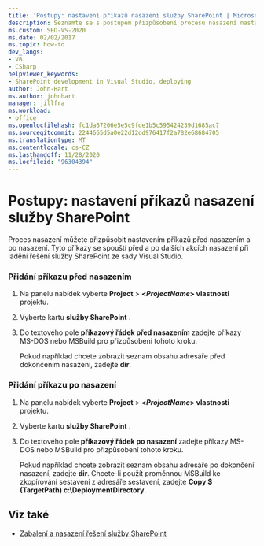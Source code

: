 ```yaml
---
title: 'Postupy: nastavení příkazů nasazení služby SharePoint | Microsoft Docs'
description: Seznamte se s postupem přizpůsobení procesu nasazení nastavením předběžného nasazení SharePointu a příkazu po nasazení.
ms.custom: SEO-VS-2020
ms.date: 02/02/2017
ms.topic: how-to
dev_langs:
- VB
- CSharp
helpviewer_keywords:
- SharePoint development in Visual Studio, deploying
author: John-Hart
ms.author: johnhart
manager: jillfra
ms.workload:
- office
ms.openlocfilehash: fc1da67206e5e5c9fde1b5c595424239d1685ac7
ms.sourcegitcommit: 2244665d5a0e22d12dd976417f2a782e68684705
ms.translationtype: MT
ms.contentlocale: cs-CZ
ms.lasthandoff: 11/28/2020
ms.locfileid: "96304394"
---
```

# <a name="how-to-set-sharepoint-deployment-commands"></a>Postupy: nastavení příkazů nasazení služby SharePoint
  Proces nasazení můžete přizpůsobit nastavením příkazů před nasazením a po nasazení. Tyto příkazy se spouští před a po dalších akcích nasazení při ladění řešení služby SharePoint ze sady Visual Studio.

### <a name="to-add-a-pre-deployment-command"></a>Přidání příkazu před nasazením

1. Na panelu nabídek vyberte **Project**  >  **\<*ProjectName*> vlastnosti** projektu.

2. Vyberte kartu **služby SharePoint** .

3. Do textového pole **příkazový řádek před nasazením** zadejte příkazy MS-DOS nebo MSBuild pro přizpůsobení tohoto kroku.

     Pokud například chcete zobrazit seznam obsahu adresáře před dokončením nasazení, zadejte **dir**.

### <a name="to-add-a-post-deployment-command"></a>Přidání příkazu po nasazení

1. Na panelu nabídek vyberte **Project**  >  **\<*ProjectName*> vlastnosti** projektu.

2. Vyberte kartu **služby SharePoint** .

3. Do textového pole **příkazový řádek po nasazení** zadejte příkazy MS-DOS nebo MSBuild pro přizpůsobení tohoto kroku.

     Pokud například chcete zobrazit seznam obsahu adresáře po dokončení nasazení, zadejte **dir**. Chcete-li použít proměnnou MSBuild ke zkopírování sestavení z adresáře sestavení, zadejte **Copy $ (TargetPath) c:\DeploymentDirectory**.

## <a name="see-also"></a>Viz také
- [Zabalení a nasazení řešení služby SharePoint](../sharepoint/packaging-and-deploying-sharepoint-solutions.md)
